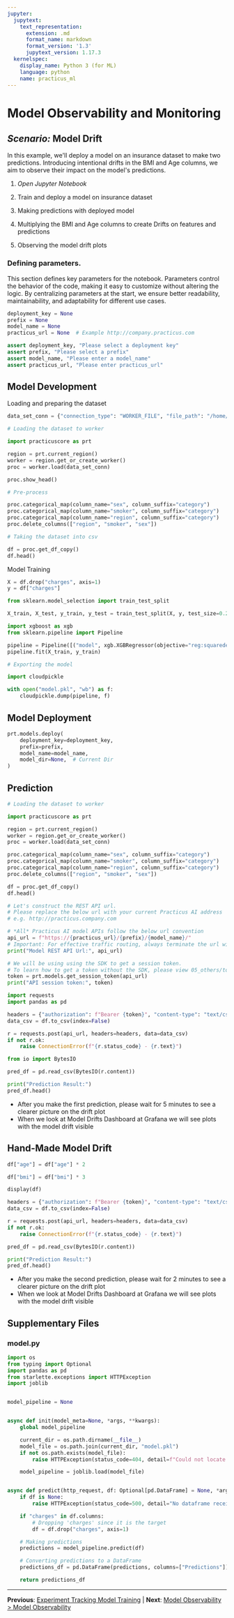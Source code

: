 ```yaml
---
jupyter:
  jupytext:
    text_representation:
      extension: .md
      format_name: markdown
      format_version: '1.3'
      jupytext_version: 1.17.3
  kernelspec:
    display_name: Python 3 (for ML)
    language: python
    name: practicus_ml
---
```


# Model Observability and Monitoring
## _Scenario:_ Model Drift

In this example, we'll deploy a model on an insurance dataset to make two predictions. Introducing intentional drifts in the BMI and Age columns, we aim to observe their impact on the model's predictions.

1. _Open_ *Jupyter Notebook*
    
2. Train and deploy a model on insurance dataset

3. Making predictions with deployed model
    
4. Multiplying the BMI and Age columns to create Drifts on features and predictions

5. Observing the model drift plots


### Defining parameters.
 
This section defines key parameters for the notebook. Parameters control the behavior of the code, making it easy to customize without altering the logic. By centralizing parameters at the start, we ensure better readability, maintainability, and adaptability for different use cases.

```python
deployment_key = None
prefix = None
model_name = None
practicus_url = None  # Example http://company.practicus.com
```

```python
assert deployment_key, "Please select a deployment key"
assert prefix, "Please select a prefix"
assert model_name, "Please enter a model_name"
assert practicus_url, "Please enter practicus_url"
```

## Model Development


Loading and preparing the dataset

```python
data_set_conn = {"connection_type": "WORKER_FILE", "file_path": "/home/ubuntu/samples/data/insurance.csv"}
```

```python
# Loading the dataset to worker

import practicuscore as prt

region = prt.current_region()
worker = region.get_or_create_worker()
proc = worker.load(data_set_conn)

proc.show_head()
```

```python
# Pre-process

proc.categorical_map(column_name="sex", column_suffix="category")
proc.categorical_map(column_name="smoker", column_suffix="category")
proc.categorical_map(column_name="region", column_suffix="category")
proc.delete_columns(["region", "smoker", "sex"])
```

```python
# Taking the dataset into csv

df = proc.get_df_copy()
df.head()
```

Model Training

```python
X = df.drop("charges", axis=1)
y = df["charges"]
```

```python
from sklearn.model_selection import train_test_split

X_train, X_test, y_train, y_test = train_test_split(X, y, test_size=0.2, random_state=42)
```

```python
import xgboost as xgb
from sklearn.pipeline import Pipeline

pipeline = Pipeline([("model", xgb.XGBRegressor(objective="reg:squarederror", n_estimators=100))])
pipeline.fit(X_train, y_train)
```

```python
# Exporting the model

import cloudpickle

with open("model.pkl", "wb") as f:
    cloudpickle.dump(pipeline, f)
```

## Model Deployment

```python
prt.models.deploy(
    deployment_key=deployment_key,
    prefix=prefix,
    model_name=model_name,
    model_dir=None,  # Current Dir
)
```

## Prediction

```python
# Loading the dataset to worker

import practicuscore as prt

region = prt.current_region()
worker = region.get_or_create_worker()
proc = worker.load(data_set_conn)

proc.categorical_map(column_name="sex", column_suffix="category")
proc.categorical_map(column_name="smoker", column_suffix="category")
proc.categorical_map(column_name="region", column_suffix="category")
proc.delete_columns(["region", "smoker", "sex"])

df = proc.get_df_copy()
df.head()
```

```python
# Let's construct the REST API url.
# Please replace the below url with your current Practicus AI address
# e.g. http://practicus.company.com

# *All* Practicus AI model APIs follow the below url convention
api_url = f"https://{practicus_url}/{prefix}/{model_name}/"
# Important: For effective traffic routing, always terminate the url with / at the end.
print("Model REST API Url:", api_url)
```

```python
# We will be using using the SDK to get a session token.
# To learn how to get a token without the SDK, please view 05_others/tokens sample notebook
token = prt.models.get_session_token(api_url)
print("API session token:", token)
```

```python
import requests
import pandas as pd

headers = {"authorization": f"Bearer {token}", "content-type": "text/csv"}
data_csv = df.to_csv(index=False)

r = requests.post(api_url, headers=headers, data=data_csv)
if not r.ok:
    raise ConnectionError(f"{r.status_code} - {r.text}")

from io import BytesIO

pred_df = pd.read_csv(BytesIO(r.content))

print("Prediction Result:")
pred_df.head()
```

- After you make the first prediction, please wait for 5 minutes to see a clearer picture on the drift plot
- When we look at Model Drifts Dashboard at Grafana we will see plots with the model drift visible


## Hand-Made Model Drift

```python
df["age"] = df["age"] * 2
```

```python
df["bmi"] = df["bmi"] * 3
```

```python
display(df)
```

```python
headers = {"authorization": f"Bearer {token}", "content-type": "text/csv"}
data_csv = df.to_csv(index=False)

r = requests.post(api_url, headers=headers, data=data_csv)
if not r.ok:
    raise ConnectionError(f"{r.status_code} - {r.text}")

pred_df = pd.read_csv(BytesIO(r.content))

print("Prediction Result:")
pred_df.head()
```

- After you make the second prediction, please wait for 2 minutes to see a clearer picture on the drift plot
- When we look at Model Drifts Dashboard at Grafana we will see plots with the model drift visible


## Supplementary Files

### model.py
```python
import os
from typing import Optional
import pandas as pd
from starlette.exceptions import HTTPException
import joblib


model_pipeline = None


async def init(model_meta=None, *args, **kwargs):
    global model_pipeline

    current_dir = os.path.dirname(__file__)
    model_file = os.path.join(current_dir, "model.pkl")
    if not os.path.exists(model_file):
        raise HTTPException(status_code=404, detail=f"Could not locate model file: {model_file}")

    model_pipeline = joblib.load(model_file)


async def predict(http_request, df: Optional[pd.DataFrame] = None, *args, **kwargs) -> pd.DataFrame:
    if df is None:
        raise HTTPException(status_code=500, detail="No dataframe received")

    if "charges" in df.columns:
        # Dropping 'charges' since it is the target
        df = df.drop("charges", axis=1)

    # Making predictions
    predictions = model_pipeline.predict(df)

    # Converting predictions to a DataFrame
    predictions_df = pd.DataFrame(predictions, columns=["Predictions"])

    return predictions_df

```


---

**Previous**: [Experiment Tracking Model Training](../experiment-tracking/experiment-tracking-model-training.md) | **Next**: [Model Observability > Model Observability](../../model-observability/model-observability.md)
